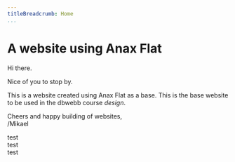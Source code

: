 ```yaml
---
titleBreadcrumb: Home
...
```

A website using Anax Flat
===============================

Hi there.

Nice of you to stop by.

This is a website created using Anax Flat as a base. This is the base website to be used in the dbwebb course *design*.

Cheers and happy building of websites,  
/Mikael

<div class="row">
    <div class="column-one-third">test</div>
    <div class="column-one-third">test</div>
    <div class="column-one-third">test</div>
</div>
